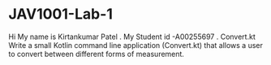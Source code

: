 # JAV1001-Lab-1
Hi My name is Kirtankumar Patel . My Student id -A00255697 .  Convert.kt Write a small Kotlin command line application (Convert.kt) that allows a user to convert between different forms of measurement.
